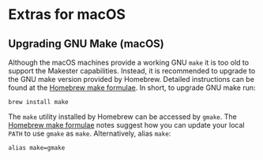 # Extras for macOS

## Upgrading GNU Make (macOS)
Although the macOS machines provide a working GNU `make` it is too old to support the
Makester capabilities. Instead, it is recommended to upgrade to the GNU make version
provided by Homebrew. Detailed instructions can be found at the
[Homebrew make formulae](https://formulae.brew.sh/formula/make). In short, to upgrade GNU make run:
```
brew install make
```

The `make` utility installed by Homebrew can be accessed by `gmake`.
The [Homebrew make formulae](https://formulae.brew.sh/formula/make) notes suggest how you can update your local `PATH` to use `gmake` as `make`. Alternatively, alias `make`:
```
alias make=gmake
```
